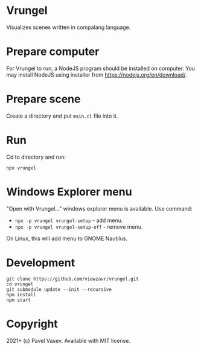 # Vrungel

Visualizes scenes written in compalang language.

# Prepare computer

For Vrungel to run, a NodeJS program should be installed on computer.
You may install NodeJS using installer from https://nodejs.org/en/download/.

# Prepare scene

Create a directory and put `main.cl` file into it.

# Run

Cd to directory and run:
```
npx vrungel
```

# Windows Explorer menu

"Open with Vrungel..." windows explorer menu is available. Use command:
* `npx -p vrungel vrungel-setup` - add menu.
* `npx -p vrungel vrungel-setup-off` - remove menu.

On Linux, this will add menu to GNOME Nautilus.


# Development

```
git clone https://github.com/viewzavr/vrungel.git
cd vrungel
git submodule update --init --recursive
npm install
npm start
```


# Copyright

2021+ (c) Pavel Vasev. Available with MIT license.
